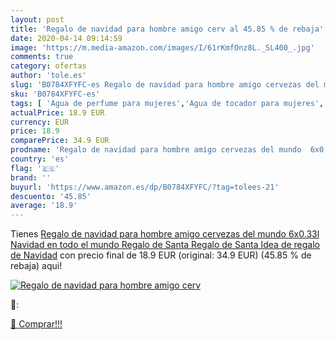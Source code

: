 ```yaml
---
layout: post
title: 'Regalo de navidad para hombre amigo cerv al 45.85 % de rebaja'
date: 2020-04-14 09:14:59
image: 'https://m.media-amazon.com/images/I/61rKmfOnz8L._SL400_.jpg'
comments: true
category: ofertas
author: 'tole.es'
slug: 'B0784XFYFC-es Regalo de navidad para hombre amigo cervezas del mundo...'
sku: 'B0784XFYFC-es'
tags: [ 'Agua de perfume para mujeres','Agua de tocador para mujeres','Almacenaje de adornos festivos','Almacenamiento y organización','Belleza','Fragancias para mujeres','Hogar y cocina','Instrumentos de percusión para niños','Instrumentos musicales para niños','Juguetes','Juguetes electrónicos','Juguetes y juegos','Perfumes y fragancias','Productos para el cuidado de la piel','Sets y juegos para el cuidado de la piel','Videojuegos para niños','navidad', ]
actualPrice: 18.9 EUR
currency: EUR
price: 18.9
comparePrice: 34.9 EUR
prodname: 'Regalo de navidad para hombre amigo cervezas del mundo  6x0.33l  Navidad en todo el mundo Regalo de Santa Regalo de Santa Idea de regalo de Navidad'
country: 'es'
flag: '🇪🇸'
brand: ''
buyurl: 'https://www.amazon.es/dp/B0784XFYFC/?tag=tolees-21'
descuento: '45.85'
average: '18.9'
---
```


Tienes [Regalo de navidad para hombre amigo cervezas del mundo  6x0.33l  Navidad en todo el mundo Regalo de Santa Regalo de Santa Idea de regalo de Navidad](https://www.amazon.es/dp/B0784XFYFC/?tag=tolees-21) con precio final de  18.9 EUR (original: 34.9 EUR) (45.85 %  de rebaja) aqui!

[![Regalo de navidad para hombre amigo cerv](https://m.media-amazon.com/images/I/61rKmfOnz8L._SL400_.jpg)](https://www.amazon.es/dp/B0784XFYFC/?tag=tolees-21)

🔎:


[🛒 Comprar!!!](https://www.amazon.es/dp/B0784XFYFC/?tag=tolees-21)
